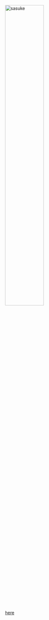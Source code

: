 <!DOCTYPE html>
<html lang="en">
<head>
	<meta charset="UTF-8">
	<title>My First Page</title>
	<link rel="icon" type="image" href="C:\Users\rufida\OneDrive\Pictures\Saved Pictures\index.jpg"/>
</head>
<body>
	<img src="C:\Users\rufida\OneDrive\Pictures\Saved Pictures\sasuke.jpg" alt="sasuke" width="50%" height="50%" />
	<p><a href="www.google.com">here</a></p>
</body>
</html>
